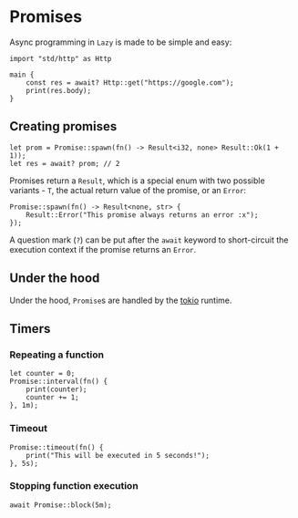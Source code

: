 
# Promises

Async programming in `Lazy` is made to be simple and easy:

```
import "std/http" as Http

main {
    const res = await? Http::get("https://google.com");
    print(res.body);
}
```

## Creating promises

```
let prom = Promise::spawn(fn() -> Result<i32, none> Result::Ok(1 + 1));
let res = await? prom; // 2
```

Promises return a `Result`, which is a special enum with two possible variants - `T`, the actual return value of the promise, or an `Error`:

```
Promise::spawn(fn() -> Result<none, str> {
    Result::Error("This promise always returns an error :x");
});
```

A question mark (`?`) can be put after the `await` keyword to short-circuit the execution context if the promise returns an `Error`.


## Under the hood

Under the hood, `Promise`s are handled by the [tokio](https://tokio.rs/) runtime.

## Timers

### Repeating a function

```
let counter = 0;
Promise::interval(fn() {
    print(counter);
    counter += 1;
}, 1m);
```

### Timeout

```
Promise::timeout(fn() {
    print("This will be executed in 5 seconds!");
}, 5s);
```

### Stopping function execution

```
await Promise::block(5m);
```